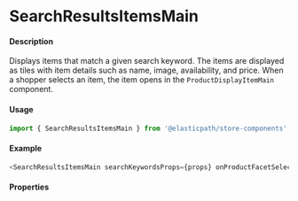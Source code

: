 # SearchResultsItemsMain

#### Description

Displays items that match a given search keyword. The items are displayed as tiles with item details such as name, image, availability, and price. When a shopper selects an item, the item opens in the `ProductDisplayItemMain` component.

#### Usage

```js
import { SearchResultsItemsMain } from '@elasticpath/store-components';
```

#### Example

```js
<SearchResultsItemsMain searchKeywordsProps={props} onProductFacetSelection={handleProductFacetSelection} productLinks={productLinks} />
```

#### Properties

<!-- PROPS -->
